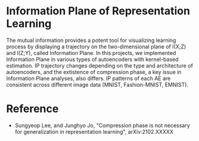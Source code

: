 # Information Plane of Representation Learning

The mutual information provides a potent tool for visualizing learning process by displaying a trajectory on the two-dimensional plane of I(X;Z) and I(Z;Y), called Information Plane. In this projects, we implemented Information Plane in various types of autoencoders with kernel-based estimation. IP trajectory changes depending on the type and architecture of autoencoders, and the extistence of compression phase, a key issue in Information Plane analyses, also differs. IP patterns of each AE are consistent across different image data (MNIST, Fashion-MNIST, EMNIST).

# Reference
- Sungyeop Lee, and Junghyo Jo, "Compression phase is not necessary for generalization in representation learning", arXiv:2102.XXXXX 


